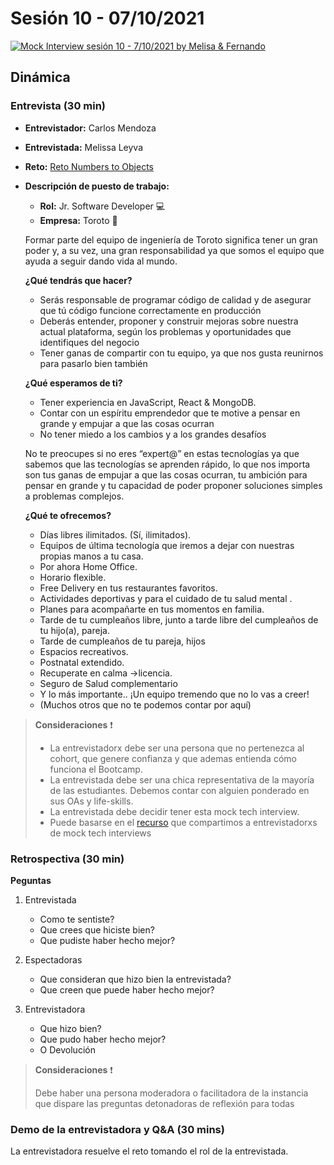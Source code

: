 # Sesión 10 - 07/10/2021

[![Mock Interview sesión 10 - 7/10/2021 by Melisa & Fernando](https://img.youtube.com/vi/TEbiUVmZIS4/0.jpg)](https://www.youtube.com/watch?v=TEbiUVmZIS4)

## Dinámica

### Entrevista (30 min)

* __Entrevistador:__ Carlos Mendoza
* __Entrevistada:__ Melissa Leyva
* __Reto:__ [Reto Numbers to Objects](https://www.codewars.com/kata/57ced2c1c6fdc22123000316/train/javascript)
* __Descripción de puesto de trabajo:__

  - __Rol:__ Jr. Software Developer 💻
  - __Empresa:__ Toroto 💚

  Formar parte del equipo de ingeniería de Toroto significa tener un gran poder y,
  a su vez, una gran responsabilidad ya que somos el equipo que ayuda a seguir
  dando vida al mundo.

  __¿Qué tendrás que hacer?__

  - Serás responsable de programar código de calidad y de asegurar que tú código
    funcione correctamente en producción
  - Deberás entender, proponer y construir mejoras sobre nuestra actual plataforma,
    según los problemas y oportunidades que identifiques del negocio
  - Tener ganas de compartir con tu equipo, ya que nos gusta reunirnos para pasarlo
    bien también

  __¿Qué esperamos de ti?__

  - Tener experiencia en JavaScript, React & MongoDB.
  - Contar con un espíritu emprendedor que te motive a pensar en grande y
        empujar a que las cosas ocurran
  - No tener miedo a los cambios y a los grandes desafíos

  No te preocupes si no eres “expert@” en estas tecnologías ya que sabemos que las
  tecnologías se aprenden rápido, lo que nos importa son tus ganas de empujar a
  que las cosas ocurran, tu ambición para pensar en grande y tu capacidad de
  poder proponer soluciones simples a problemas complejos.

  __¿Qué te ofrecemos?__

  - Días libres ilimitados. (Sí, ilimitados).
  - Equipos de última tecnología que iremos a dejar con nuestras propias manos
    a tu casa.
  - Por ahora Home Office.
  - Horario flexible.
  - Free Delivery en tus restaurantes favoritos.
  - Actividades deportivas y para el cuidado de tu salud mental .
  - Planes para acompañarte en tus momentos en familia.
  - Tarde de tu cumpleaños libre, junto a tarde libre del cumpleaños de tu
    hijo(a), pareja.
  - Tarde de cumpleaños de tu pareja, hijos
  - Espacios recreativos.
  - Postnatal extendido.
  - Recuperate en calma →licencia.
  - Seguro de Salud complementario
  - Y lo más importante.. ¡Un equipo tremendo que no lo vas a creer!
  - (Muchos otros que no te podemos contar por aquí)

> __Consideraciones__ ❗
>
> * La entrevistadorx debe ser una persona que no pertenezca al cohort, que
> genere confianza y que ademas entienda cómo funciona el Bootcamp.
> * La entrevistada debe ser una chica representativa de la mayoría de las
> estudiantes. Debemos contar con alguien ponderado en sus OAs y life-skills.
> * La entrevistada debe decidir tener esta mock tech interview.
> * Puede basarse en el [recurso](https://github.com/laboratoria/frontend-questions)
> que compartimos a entrevistadorxs de mock tech interviews

### Retrospectiva (30 min)

__Peguntas__

1. Entrevistada

   - Como te sentiste?
   - Que crees que hiciste bien?
   - Que pudiste haber hecho mejor?

2. Espectadoras

   - Que consideran que hizo bien la entrevistada?
   - Que creen que puede haber hecho mejor?

3. Entrevistadora

   - Que hizo bien?
   - Que pudo haber hecho mejor?
   - O Devolución

> __Consideraciones__ ❗
>
> Debe haber una persona moderadora o facilitadora de la instancia que dispare
> las preguntas detonadoras de reflexión para todas

### Demo de la entrevistadora y Q&A (30 mins)

La entrevistadora resuelve el reto tomando el rol de la entrevistada.
